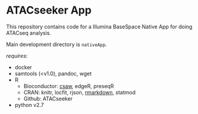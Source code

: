 # ATACseeker App #

This repository contains code for a Illumina BaseSpace Native App for doing ATACseq analysis.

Main development directory is `nativeApp`.

*requires*: 
* docker 
* samtools (<v1.0), pandoc, wget
* R
    * Bioconductor:  [csaw](http://bioconductor.org/packages/release/bioc/html/csaw.html), edgeR, preseqR 
    * CRAN: knitr, locfit, rjson, [rmarkdown](https://cran.r-project.org/web/packages/rmarkdown/index.html), statmod
    * Github: ATACseeker 
* python v2.7
